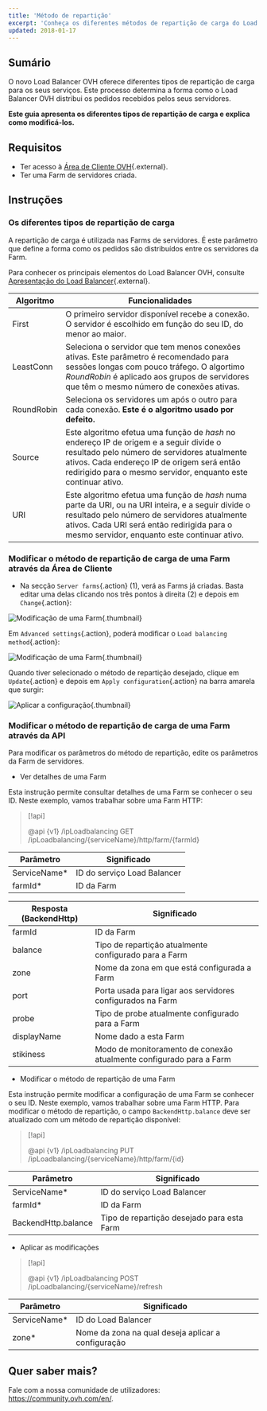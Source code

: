 ```yaml
---
title: 'Método de repartição'
excerpt: 'Conheça os diferentes métodos de repartição de carga do Load Balancer OVH'
updated: 2018-01-17
---
```


## Sumário

O novo Load Balancer OVH oferece diferentes tipos de repartição de carga para os seus serviços. Este processo determina a forma como o Load Balancer OVH distribui os pedidos recebidos pelos seus servidores.

**Este guia apresenta os diferentes tipos de repartição de carga e explica como modificá-los.**

## Requisitos

- Ter acesso à [Área de Cliente OVH](/links/manager){.external}.
- Ter uma Farm de servidores criada.

## Instruções

### Os diferentes tipos de repartição de carga

A repartição de carga é utilizada nas Farms de servidores. É este parâmetro que define a forma como os pedidos são distribuídos entre os servidores da Farm.

Para conhecer os principais elementos do Load Balancer OVH, consulte [Apresentação do Load Balancer](/pages/network/load_balancer/use_presentation){.external}. 

|Algoritmo|Funcionalidades|
|---|---|
|First|O primeiro servidor disponível recebe a conexão. O servidor é escolhido em função do seu ID, do menor ao maior.|
LeastConn|Seleciona o servidor que tem menos conexões ativas. Este parâmetro é recomendado para sessões longas com pouco tráfego. O algortimo *RoundRobin* é aplicado aos grupos de servidores que têm o mesmo número de conexões ativas.|
|RoundRobin|Seleciona os servidores um após o outro para cada conexão. **Este é o algoritmo usado por defeito.**|
|Source|Este algoritmo efetua uma função de *hash* no endereço IP de origem e a seguir divide o resultado pelo número de servidores atualmente ativos. Cada endereço IP de origem será então redirigido para o mesmo servidor, enquanto este continuar ativo.|
|URI|Este algoritmo efetua uma função de *hash* numa parte da URI, ou na URI inteira, e a seguir divide o resultado pelo número de servidores atualmente ativos. Cada URI será então redirigida para o mesmo servidor, enquanto este continuar ativo.|

### Modificar o método de repartição de carga de uma Farm através da Área de Cliente

- Na secção `Server farms`{.action} (1), verá as Farms já criadas. Basta editar uma delas clicando nos três pontos à direita (2) e depois em `Change`{.action}:

![Modificação de uma Farm](images/server_cluster_change.png){.thumbnail}

Em `Advanced settings`{.action}, poderá modificar o `Load balancing method`{.action}:

![Modificação de uma Farm](images/distrib_mode_edit.png){.thumbnail}

Quando tiver selecionado o método de repartição desejado, clique em `Update`{.action} e depois em `Apply configuration`{.action} na barra amarela que surgir:

![Aplicar a configuração ](images/apply_config.png){.thumbnail}

### Modificar o método de repartição de carga de uma Farm através da API

Para modificar os parâmetros do método de repartição, edite os parâmetros da Farm de servidores.

- Ver detalhes de uma Farm

Esta instrução permite consultar detalhes de uma Farm se conhecer o seu ID. Neste exemplo, vamos trabalhar sobre uma Farm HTTP:

> [!api]
>
> @api {v1} /ipLoadbalancing GET /ipLoadbalancing/{serviceName}/http/farm/{farmId}
> 

|Parâmetro|Significado|
|---|---|
|ServiceName*|ID do serviço Load Balancer|
|farmId*|ID da Farm|

|Resposta (BackendHttp)|Significado|
|---|---|
|farmId|ID da Farm|
|balance|Tipo de repartição atualmente configurado para a Farm|
|zone|Nome da zona em que está configurada a Farm|
|port|Porta usada para ligar aos servidores configurados na Farm|
|probe|Tipo de probe atualmente configurado para a Farm|
|displayName|Nome dado a esta Farm|
|stikiness|Modo de monitoramento de conexão atualmente configurado para a Farm|

- Modificar o método de repartição de uma Farm

Esta instrução permite modificar a configuração de uma Farm se conhecer o seu ID. Neste exemplo, vamos trabalhar sobre uma Farm HTTP. Para modificar o método de repartição, o campo `BackendHttp.balance` deve ser atualizado com um método de repartição disponível:

> [!api]
>
> @api {v1} /ipLoadbalancing PUT /ipLoadbalancing/{serviceName}/http/farm/{id}
> 

|Parâmetro|Significado|
|---|---|
|ServiceName*|ID do serviço Load Balancer|
|farmId*|ID da Farm|
|BackendHttp.balance|Tipo de repartição desejado para esta Farm|

- Aplicar as modificações

> [!api]
>
> @api {v1} /ipLoadbalancing POST /ipLoadbalancing/{serviceName}/refresh
> 

|Parâmetro|Significado|
|---|---|
|ServiceName*|ID do Load Balancer|
|zone*|Nome da zona na qual deseja aplicar a configuração|

## Quer saber mais?

Fale com a nossa comunidade de utilizadores: <https://community.ovh.com/en/>.
